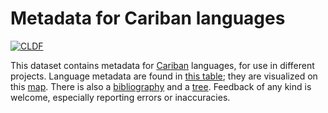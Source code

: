# Metadata for Cariban languages

[![CLDF](https://img.shields.io/github/actions/workflow/status/caribank/meta/cldf-validation.yml?label=cldf)](https://github.com/caribank/meta/actions/workflows/cldf-validation.yml)

This dataset contains metadata for [Cariban](https://glottolog.org/resource/languoid/id/cari1283) languages, for use in different projects.
Language metadata are found in [this table](https://github.com/caribank/meta/blob/main/raw/cariban_language_list.csv); they are visualized on this [map](https://caribank.github.io/meta/map.html).
There is also a [bibliography](bib) and a [tree](https://github.com/caribank/meta/blob/main/raw/tree.nwk).
Feedback of any kind is welcome, especially reporting errors or inaccuracies.